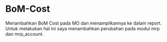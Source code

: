 # BoM-Cost
Menambahkan BoM Cost pada MO dan menampilkannya ke dalam report. Untuk melakukan hal ini saya menambahkan perubahan pada modul mrp dan mrp_account.
